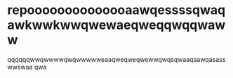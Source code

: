 # repoooooooooooooaawqessssqwaqawkwwkwwqwewaeqweqqwqqwaww
qqqqqqwwqwwwwqwqwwwwweaaqweqweqwewwqwqsqwaaqaawqasass
wwswaa
qwa
